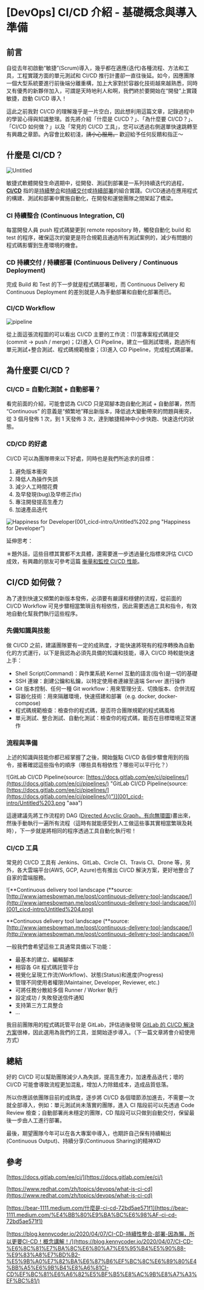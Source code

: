 # [DevOps] CI/CD 介紹 - 基礎概念與導入準備

<!--more-->

<!-- # CI/CD Introduction - 概念與導入前準備 -->

## 前言

自從去年初啟動“敏捷”(Scrum)導入，幾乎都在適應(迭代)各種流程、方法和工具，工程實踐方面的單元測試和 CI/CD 推行計畫卻一直往後延。如今，因應團隊一個大型系統要進行前後端分離重構，加上大家對於容器化技術越來越熟悉，同時又有優秀的新夥伴加入，可謂是天時地利人和啊，我們終於要開始在“開發”上實踐敏捷，啟動 CI/CD 導入！

這此之前我對 CI/CD 的理解幾乎是一片空白，因此想利用這篇文章，記錄過程中的學習心得與知識整理。首先將介紹「什麼是 CI/CD？」、「為什麼要 CI/CD？」、「CI/CD 如何做？」以及「常見的 CI/CD 工具」，您可以透過右側選單快速跳轉至有興趣之章節。內容會比較初淺，~~請小心服用。~~ 歡迎給予任何反饋和指正～

## 什麼是 CI/CD？

![Untitled](001_cicd-intro/Untitled.png)

敏捷式軟體開發生命週期中，從開發、測試到部署是一系列持續迭代的過程，**[CI/CD](https://zh.wikipedia.org/wiki/CI/CD)** 指的是[持續整合](https://zh.wikipedia.org/wiki/%E6%8C%81%E7%BB%AD%E9%9B%86%E6%88%90)和[持續交付](https://zh.wikipedia.org/wiki/%E6%8C%81%E7%BA%8C%E4%BA%A4%E4%BB%98)或[持續部署](https://zh.wikipedia.org/wiki/%E6%8C%81%E7%BA%8C%E9%83%A8%E7%BD%B2)的組合實踐。CI/CD通過在應用程式的構建、測試和部署中實施自動化，在開發和運營團隊之間架起了橋梁。

### CI 持續整合 (Continuous Integration, CI)

每當開發人員 push 程式碼變更到 remote repository 時，觸發自動化 build 和 test 的程序，確保這次的變更是符合規範且通過所有測試案例的，減少有問題的程式碼影響到生產環境的機會。

### CD 持續交付 / 持續部署 (Continuous Delivery / Continuous Deployment)

完成 Build 和 Test 的下一步就是程式碼部署啦，而 Continuous Delivery 和 Continuous Deployment 的差別就是人為手動部署和自動化部署而已。

### CI/CD Workflow

![pipeline](001_cicd-intro/Untitled%201.png)

從上面這張流程圖的可以看出 CI/CD 主要的工作流：(1)當專案程式碼提交 (commit → push / merge)；(2)進入 CI Pipeline，建立一個測試環境，跑過所有單元測試+整合測試、程式碼規範檢查；(3)進入 CD Pipeline，完成程式碼部署。

## 為什麼要 CI/CD？

### CI/CD = 自動化測試 + 自動部署？

看完前面的介紹，可能會認為 CI/CD 只是寫腳本跑自動化測試 + 自動部署，然而 “Continuous” 的意義是“頻繁地”釋出新版本，降低過大變動帶來的問題與衝突，從 3 個月發佈 1 次，到 1 天發佈 3 次，達到敏捷精神中小步快跑、快速迭代的狀態。

### CD/CD 的好處

CI/CD 可以為團隊帶來以下好處，同時也是我們所追求的目標：

1. 避免版本衝突
2. 降低人為操作失誤
3. 減少人工時間花費
4. 及早發現(bug)及早修正(fix)
5. 專注開發提高生產力
6. 加速產品迭代

![Happiness for Developer](https://stackoverflow.blog/2020/02/27/the-eight-factors-of-happiness-for-developers/)(001_cicd-intro/Untitled%202.png "Happiness for Developer")

延伸思考：

＊題外話，這些目標其實都不太具體，還需要進一步透過量化指標來評估 CI/CD 成效，有興趣的朋友可參考這篇 [衡量和監控 CI/CD 性能](https://www.jetbrains.com/zh-cn/teamcity/ci-cd-guide/devops-ci-cd-metrics/)。

## CI/CD 如何做？

為了達到快速又頻繁的新版本發佈，必須要有嚴謹和穩健的流程，從前面的 CI/CD Workflow 可見步驟相當繁瑣且有相依性，因此需要透過工具和指令，有效地自動化幫我們執行這些程序。

### 先備知識與技能

做 CI/CD 之前，建議團隊要有一定的成熟度，才能快速將現有的程序轉換為自動化的方式運行，以下是我認為必須先具備的知識和技能，導入 CI/CD 時較能快速上手：

- Shell Script(Command)：與作業系統 Kernel 互動的語言(指令)是一切的基礎
- SSH 連線：創建公鑰和私鑰，以特定使用者連線至遠端 Server 進行操作
- Git 版本控制、任何一種 Git workflow：用來管理分支、切換版本、合併流程
- 容器化技術：用來隔離環境，快速搭建和部署（e.g. docker, docker-compose)
- 程式碼規範檢查：檢查你的程式碼，是否符合團隊規範的程式碼風格
- 單元測試、整合測試、自動化測試：檢查你的程式碼，能否在目標環境正常運作

### 流程與準備

上述的知識與技能你都已經掌握了之後，開始盤點 CI/CD 各個步驟會用到的指令，接著確認這些指令的順序（哪些具有相依性？哪些可以平行化？）

![GitLab CI/CD Pipeline(source: [https://docs.gitlab.com/ee/ci/pipelines/](https://docs.gitlab.com/ee/ci/pipelines/) "GitLab CI/CD Pipeline(source: [https://docs.gitlab.com/ee/ci/pipelines/](https://docs.gitlab.com/ee/ci/pipelines/))")](001_cicd-intro/Untitled%203.png "aaa")



這邊建議先將工作流程的 DAG ([Directed Acyclic Graph，有向無環圖](https://zh.wikipedia.org/wiki/%E6%9C%89%E5%90%91%E6%97%A0%E7%8E%AF%E5%9B%BE))畫出來，然後手動執行一遍所有流程（這時有就能感受到人工做這些事其實相當繁瑣及耗時），下一步就是將相同的程序透過工具自動化執行啦！

### CI/CD 工具

常見的 CI/CD 工具有 Jenkins、GitLab、Circle CI、Travis CI、Drone 等，另外，各大雲端平台(AWS, GCP, Azure)也有推出 CI/CD 解決方案，更好地整合了自家的雲端服務。

![**Continuous delivery tool landscape (**source: [http://www.jamesbowman.me/post/continuous-delivery-tool-landscape/](http://www.jamesbowman.me/post/continuous-delivery-tool-landscape/))](001_cicd-intro/Untitled%204.png)

**Continuous delivery tool landscape (**source: [http://www.jamesbowman.me/post/continuous-delivery-tool-landscape/](http://www.jamesbowman.me/post/continuous-delivery-tool-landscape/))

一般我們會希望這些工具通常具備以下功能：

- 最基本的建立、編輯腳本
- 相容各 Git 程式碼託管平台
- 視覺化呈現工作流(Workflow)、狀態(Status)和進度(Progress)
- 管理不同使用者權限(Maintainer, Developer, Reviewer, etc.)
- 可將任務分散給多個 Runner / Worker 執行
- 設定成功 / 失敗發送信件通知
- 支持第三方工具整合
- ...

我目前團隊用的程式碼託管平台是 GitLab，評估過後發現 [GitLab 的 CI/CD 解決方案](https://docs.gitlab.com/ee/ci/)很棒，因此選用為我們的工具，並開始逐步導入。（下一篇文章將會介紹使用方式）

## 總結

好的 CI/CD 可以幫助團隊減少人為失誤，提高生產力，加速產品迭代；壞的 CI/CD 可能會導致流程更加混亂，增加人力除錯成本，造成品質低落。

所以你應該依團隊目前的成熟度，逐步將 CI/CD 各個環節添加進去，不需要一次就全部導入，例如：單元測試尚未落實的團隊，進入 CI 階段前可以先透過 Code Review 檢查；自動部署尚未穩定的團隊，CD 階段可以只做到自動交付，保留最後一步由人工進行部署。

最後，期望團隊今年可以在各大專案中導入，也期許自己保有持續輸出(Continuous Output)、持續分享(Continuous Sharing)的精神XD

 

## 參考

[https://docs.gitlab.com/ee/ci/](https://docs.gitlab.com/ee/ci/)

[https://www.redhat.com/zh/topics/devops/what-is-ci-cd](https://www.redhat.com/zh/topics/devops/what-is-ci-cd)

[https://bear-1111.medium.com/什麼是-ci-cd-72bd5ae571f1](https://bear-1111.medium.com/%E4%BB%80%E9%BA%BC%E6%98%AF-ci-cd-72bd5ae571f1)

[https://blog.kennycoder.io/2020/04/07/CI-CD-持續性整合-部署-因為懶，所以更要CI-CD！概念講解！/](https://blog.kennycoder.io/2020/04/07/CI-CD-%E6%8C%81%E7%BA%8C%E6%80%A7%E6%95%B4%E5%90%88-%E9%83%A8%E7%BD%B2-%E5%9B%A0%E7%82%BA%E6%87%B6%EF%BC%8C%E6%89%80%E4%BB%A5%E6%9B%B4%E8%A6%81CI-CD%EF%BC%81%E6%A6%82%E5%BF%B5%E8%AC%9B%E8%A7%A3%EF%BC%81/)

